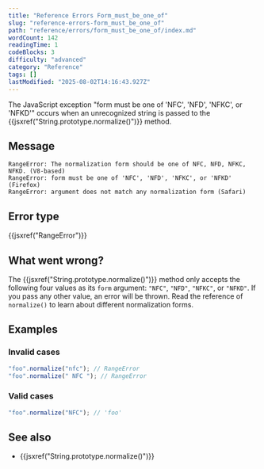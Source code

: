 ```yaml
---
title: "Reference Errors Form_must_be_one_of"
slug: "reference-errors-form_must_be_one_of"
path: "reference/errors/form_must_be_one_of/index.md"
wordCount: 142
readingTime: 1
codeBlocks: 3
difficulty: "advanced"
category: "Reference"
tags: []
lastModified: "2025-08-02T14:16:43.927Z"
---
```



The JavaScript exception "form must be one of 'NFC', 'NFD', 'NFKC', or 'NFKD'" occurs when an unrecognized string is passed to the {{jsxref("String.prototype.normalize()")}} method.

## Message

```plain
RangeError: The normalization form should be one of NFC, NFD, NFKC, NFKD. (V8-based)
RangeError: form must be one of 'NFC', 'NFD', 'NFKC', or 'NFKD' (Firefox)
RangeError: argument does not match any normalization form (Safari)
```

## Error type

{{jsxref("RangeError")}}

## What went wrong?

The {{jsxref("String.prototype.normalize()")}} method only accepts the following four values as its `form` argument: `"NFC"`, `"NFD"`, `"NFKC"`, or `"NFKD"`. If you pass any other value, an error will be thrown. Read the reference of `normalize()` to learn about different normalization forms.

## Examples

### Invalid cases

```js example-bad
"foo".normalize("nfc"); // RangeError
"foo".normalize(" NFC "); // RangeError
```

### Valid cases

```js example-good
"foo".normalize("NFC"); // 'foo'
```

## See also

- {{jsxref("String.prototype.normalize()")}}
